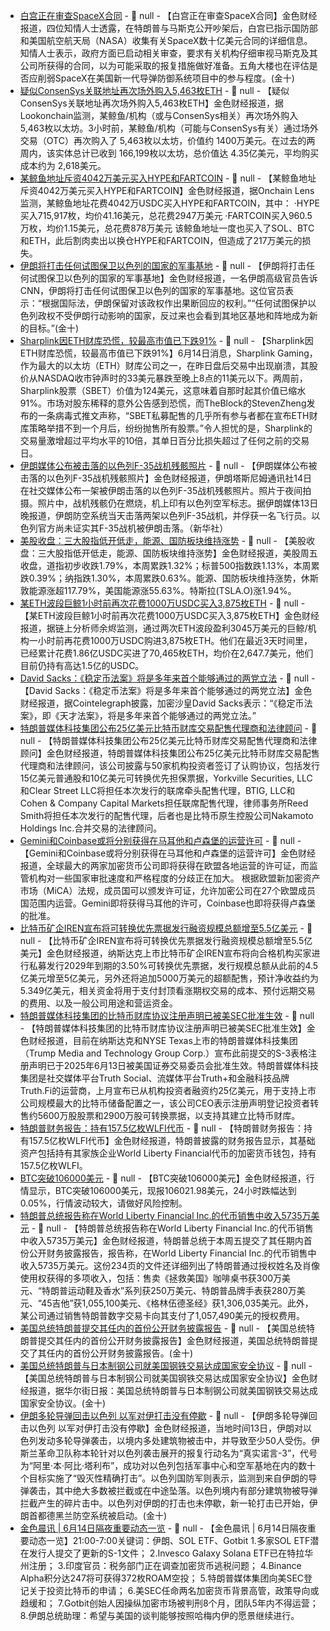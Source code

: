 - [白宫正在审查SpaceX合同]() - 📰 null - 【白宫正在审查SpaceX合同】金色财经报道，四位知情人士透露，在特朗普与马斯克公开吵架后，白宫已指示国防部和美国航空航天局（NASA）收集有关SpaceX数十亿美元合同的详细信息。 知情人士表示，政府方面已启动相关审查，要求有关机构仔细审视马斯克及其公司所获得的合同，以为可能采取的报复措施做好准备。五角大楼也在评估是否应削弱SpaceX在美国新一代导弹防御系统项目中的参与程度。(金十)
- [疑似ConsenSys关联地址再次场外购入5,463枚ETH]() - 📰 null - 【疑似ConsenSys关联地址再次场外购入5,463枚ETH】金色财经报道，据Lookonchain监测，某鲸鱼/机构（或与ConsenSys相关）再次场外购入5,463枚以太坊。3小时前，某鲸鱼/机构（可能与ConsenSys有关）通过场外交易（OTC）再次购入了 5,463枚以太坊，价值约 1400万美元。在过去的两周内，该实体总计已收到 166,199枚以太坊，总价值达 4.35亿美元，平均购买成本约为 2,618美元。
- [某鲸鱼地址斥资4042万美元买入HYPE和FARTCOIN]() - 📰 null - 【某鲸鱼地址斥资4042万美元买入HYPE和FARTCOIN】金色财经报道，据Onchain Lens监测，某鲸鱼地址花费4042万USDC买入HYPE和FARTCOIN，其中： 
·HYPE买入715,917枚，均价41.16美元，总花费2947万美元 
·FARTCOIN买入960.5万枚，均价1.15美元，总花费878万美元 
该鲸鱼地址一度也买入了SOL、BTC和ETH，此后割肉卖出以换仓HYPE和FARTCOIN，但造成了217万美元的损失。
- [伊朗将打击任何试图保卫以色列的国家的军事基地]() - 📰 null - 【伊朗将打击任何试图保卫以色列的国家的军事基地】金色财经报道，一名伊朗高级官员告诉CNN，伊朗将打击任何试图保卫以色列的国家的军事基地。这位官员表示：“根据国际法，伊朗保留对该政权作出果断回应的权利。”“任何试图保护以色列政权不受伊朗行动影响的国家，反过来也会看到其地区基地和阵地成为新的目标。”(金十)
- [Sharplink因ETH财库恐慌，较最高市值已下跌91%](https://protos.com/joe-lubins-sharplink-crashes-91-in-two-weeks-amid-eth-treasury-panic/) - 📰 null - 【Sharplink因ETH财库恐慌，较最高市值已下跌91%】6月14日消息，Sharplink Gaming，作为最大的以太坊（ETH）财库公司之一，在昨日盘后交易中出现崩溃，其股价从NASDAQ收市钟声时的33美元暴跌至晚上8点的11美元以下。两周前，Sharplink股票（SBET）价值为124美元，这意味着自那时起其价值已缩水91%。市场对股东稀释的意外公告感到恐慌，而TheBlock的StevenZheng发布的一条病毒式推文声称，“SBET私募配售的几乎所有参与者都在宣布ETH财库策略举措不到一个月后，纷纷抛售所有股票。”令人担忧的是，Sharplink的交易量激增超过平均水平的10倍，其单日百分比损失超过了任何之前的交易日。
- [伊朗媒体公布被击落的以色列F-35战机残骸照片]() - 📰 null - 【伊朗媒体公布被击落的以色列F-35战机残骸照片】金色财经报道，伊朗塔斯尼姆通讯社14日在社交媒体公布一架被伊朗击落的以色列F-35战机残骸照片。照片于夜间拍摄。照片中，战机残骸仍在燃烧，机上印有以色列空军标志。据伊朗媒体13日晚报道，伊朗防空系统当天击落两架以色列F-35战机，并俘获一名飞行员。以色列官方尚未证实其F-35战机被伊朗击落。（新华社）
- [美股收盘：三大股指低开低走，能源、国防板块维持涨势]() - 📰 null - 【美股收盘：三大股指低开低走，能源、国防板块维持涨势】金色财经报道，美股周五收盘，道指初步收跌1.79%，本周累跌1.32%；标普500指数跌1.13%，本周累跌0.39%；纳指跌1.30%，本周累跌0.63%。能源、国防板块维持涨势，休斯敦能源涨超117.79%，美国能源涨55.63%。特斯拉(TSLA.O)涨1.94%。
- [某ETH波段巨鲸1小时前再次花费1000万USDC买入3,875枚ETH](https://x.com/EmberCN/status/1933684183517573155) - 📰 null - 【某ETH波段巨鲸1小时前再次花费1000万USDC买入3,875枚ETH】金色财经报道，据链上分析师余烬监测，通过两次ETH波段盈利3045万美元的巨鲸/机构一小时前再花费1000万USDC购进3,875枚ETH。他们在最近3天时间里，已经累计花费1.86亿USDC买进了70,465枚ETH，均价在2,647.7美元，他们目前仍持有高达1.5亿的USDC。
- [David Sacks：《稳定币法案》将是多年来首个能够通过的两党立法](https://x.com/Cointelegraph/status/1933615637798035744) - 📰 null - 【David Sacks：《稳定币法案》将是多年来首个能够通过的两党立法】金色财经报道，据Cointelegraph披露，加密沙皇David Sacks表示：“《稳定币法案》，即《天才法案》，将是多年来首个能够通过的两党立法。”
- [特朗普媒体科技集团公布25亿美元比特币财库交易配售代理商和法律顾问](https://www.prnewswire.com/news-releases/reed-smith-serves-as-legal-counsel-to-placement-agents-in-trump-medias-2-5-billion-bitcoin-treasury-deal-302481341.html) - 📰 null - 【特朗普媒体科技集团公布25亿美元比特币财库交易配售代理商和法律顾问】金色财经报道，特朗普媒体科技集团公布25亿美元比特币财库交易配售代理商和法律顾问，该公司披露与50家机构投资者签订了认购协议，包括发行15亿美元普通股和10亿美元可转换优先担保票据，Yorkville Securities, LLC和Clear Street LLC将担任本次发行的联席牵头配售代理，BTIG, LLC和Cohen & Company Capital Markets担任联席配售代理，律师事务所Reed Smith将担任本次发行的配售代理，后者也是比特币原生控股公司Nakamoto Holdings Inc.合并交易的法律顾问。
- [Gemini和Coinbase或将分别获得在马耳他和卢森堡的运营许可](https://www.reuters.com/sustainability/boards-policy-regulation/crypto-giants-set-eu-green-light-amid-growing-regulatory-rift-sources-say-2025-06-13/) - 📰 null - 【Gemini和Coinbase或将分别获得在马耳他和卢森堡的运营许可】金色财经报道，全球最大的两家加密货币公司即将获得在欧盟各地运营的许可证，而监管机构对一些国家审批速度和严格程度的分歧正在加大。 
根据欧盟新加密资产市场（MiCA）法规，成员国可以颁发许可证，允许加密公司在27个欧盟成员国范围内运营。Gemini即将获得马耳他的许可，Coinbase也即将获得卢森堡的批准。
- [比特币矿企IREN宣布将可转换优先票据发行融资规模总额增至5.5亿美元](https://www.globenewswire.com/news-release/2025/06/13/3099290/0/en/IREN-closes-upsized-550-million-convertible-notes-offering.html) - 📰 null - 【比特币矿企IREN宣布将可转换优先票据发行融资规模总额增至5.5亿美元】金色财经报道，纳斯达克上市比特币矿企IREN宣布将向合格机构买家进行私募发行2029年到期的3.50%可转换优先票据，发行规模总额从此前的4.5亿美元增至5亿美元，另外还将追加5000万美元的超额配售，预计净收益约为5.349亿美元，相关资金将用于支付封顶看涨期权交易的成本、预付远期交易的费用、以及一般公司用途和营运资金。
- [特朗普媒体科技集团的比特币财库协议注册声明已被美SEC批准生效](https://www.globenewswire.com/news-release/2025/06/13/3099322/0/en/Registration-Statement-for-Trump-Media-Bitcoin-Treasury-Deal-Becomes-Effective.html) - 📰 null - 【特朗普媒体科技集团的比特币财库协议注册声明已被美SEC批准生效】金色财经报道，目前在纳斯达克和NYSE Texas上市的特朗普媒体科技集团（Trump Media and Technology Group Corp.）宣布此前提交的S-3表格注册声明已于2025年6月13日被美国证券交易委员会批准生效。特朗普媒体科技集团是社交媒体平台Truth Social、流媒体平台Truth+和金融科技品牌Truth.Fi的运营商，上月宣布已从机构投资者融资约25亿美元，用于支持上市公司规模最大的比特币储备配置之一，该公司CEO表示注册声明登记投资者转售约5600万股股票和2900万股可转换票据，以支持其建立比特币财库。
- [特朗普财务报告：持有157.5亿枚WLFI代币]() - 📰 null - 【特朗普财务报告：持有157.5亿枚WLFI代币】金色财经报道，特朗普披露的财务报告显示，其基础资产包括持有其家族企业World Liberty Financial代币的加密货币钱包，持有157.5亿枚WLFI。
- [BTC突破106000美元]() - 📰 null - 【BTC突破106000美元】金色财经报道，行情显示，BTC突破106000美元，现报106021.98美元，24小时跌幅达到0.05%，行情波动较大，请做好风险控制。
- [特朗普总统报告称在World Liberty Financial Inc.的代币销售中收入5735万美元](https://x.com/bwenews/status/1933671305611825333) - 📰 null - 【特朗普总统报告称在World Liberty Financial Inc.的代币销售中收入5735万美元】金色财经报道，特朗普总统于本周五提交了其任期内首份公开财务披露报告，报告称，在World Liberty Financial Inc.的代币销售中收入5735万美元。这份234页的文件还详细列出了特朗普通过授权姓名及肖像使用权获得的多项收入，包括：售卖《拯救美国》咖啡桌书获300万美元、“特朗普运动鞋及香水”系列获250万美元、特朗普品牌手表获280万美元、“45吉他”获1,055,100美元、《格林伍德圣经》获1,306,035美元。此外，某公司通过销售特朗普数字交易卡向其支付了1,057,490美元的授权费用。
- [美国总统特朗普提交其任内的首份公开财务披露报告]() - 📰 null - 【美国总统特朗普提交其任内的首份公开财务披露报告】金色财经报道，美国总统特朗普提交了其任内的首份公开财务披露报告。(金十)
- [美国总统特朗普与日本制钢公司就美国钢铁交易达成国家安全协议]() - 📰 null - 【美国总统特朗普与日本制钢公司就美国钢铁交易达成国家安全协议】金色财经报道，据华尔街日报：美国总统特朗普与日本制钢公司就美国钢铁交易达成国家安全协议。(金十)
- [伊朗多轮导弹回击以色列 以军对伊打击没有停歇]() - 📰 null - 【伊朗多轮导弹回击以色列 以军对伊打击没有停歇】金色财经报道，当地时间13日，伊朗对以色列发动多轮导弹袭击，以境内多处建筑物被击中，并导致至少50人受伤。伊斯兰革命卫队称本轮针对以色列袭击展开的报复行动名为“真实诺言-3”，代号为“阿里·本·阿比·塔利布”，成功对以色列包括军事中心和空军基地在内的数十个目标实施了“毁灭性精确打击”。以色列国防军则表示，监测到来自伊朗的导弹袭击，其中绝大多数被拦截或在中途坠落。以色列境内有部分建筑物被导弹拦截产生的碎片击中。以色列对伊朗的打击也未停歇，新一轮打击已开始，伊朗首都德黑兰防空系统被启动。(金十)
- [金色晨讯 | 6月14日隔夜重要动态一览]() - 📰 null - 【金色晨讯 | 6月14日隔夜重要动态一览】21:00-7:00关键词：伊朗、SOL ETF、Gotbit 
1.多家SOL ETF潜在发行人提交了更新的S-1文件； 
2.Invesco Galaxy Solana ETF已在特拉华州注册； 
3.印度官员：税务部门正在调查加密货币逃税问题； 
4.Binance Alpha积分达247将可获得372枚ROAM空投； 
5.特朗普媒体集团向美SEC登记关于投资比特币的申请； 
6.​​美SEC任命两名加密货币背景高管，政策导向或趋缓和​； 
7.Gotbit创始人因操纵加密市场被判刑8个月，团队5年内不得运营； 
8.伊朗总统助理：希望与美国的谈判能够按照哈梅内伊的愿景继续进行。
